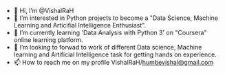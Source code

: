 - 👋 Hi, I’m @VishalRaH
- 👀 I’m interested in Python projects to become a "Data Science, Machine Learning and Articifial Intelligence Enthusiast".
- 🌱 I’m currently learning 'Data Analysis with Python 3' on "Coursera" online learning platform.
- 💞️ I’m looking to forwad to work of different Data science, Machine learning and Artificial Intelligence task for getting hands on experience.
- 📫 How to reach me on my profile VishalRaH/humbevishal@gmail.com

<!---
VishalRaH/VishalRaH is a ✨ special ✨ repository because its `README.md` (this file) appears on your GitHub profile.
You can click the Preview link to take a look at your changes.
--->
